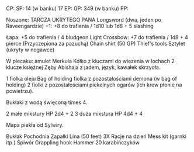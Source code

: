 CP: 
SP: 14 (w banku) 17 
EP: 
GP: 349 (w banku)
PP: 

Noszone:
TARCZA UKRYTEGO PANA
Longsword (dwa, jeden po Raveengardzie) +1: +8 do trafienia / 1d10 lub 1d8 + 5 slashing

Łapa: +5 do trafienia / 4 bludgeon
Light Crossbow: +7 do trafienia / 1d8 + 4 pierce (Przyczepiona za pazuchą)
Chain shirt (50 GP)
Thief's tools
Sztylet (ukryty w nogawce)

W plecaku:
amulet Merkula
Kółko z kluczami do więzenia w lochach
2 klucze księżnej
Zęby Abishaja z jadem, język, kawałek skrzydła.


1 fiolka oleju
Bag of holding
fiolka z pozostałościami demona (w bag of holding)
2 fiolki z pozostałościami piekelnych ogarów (ich krew płonie na powietrzu).

Bukłaki z wodą święconą times 4.

2 małe mikstury HP 2d4 + 2
3 duża mikstura HP 4d4 + 4

Mapa piekła od Sylwiry.

Bukłak
Pochodnia
Zapałki
Lina (50 feet)
3X Racje na dzień
Mess kit (garnki itp.)
Śpiwór
Grappling hook
Hammer
20 karabińczyków